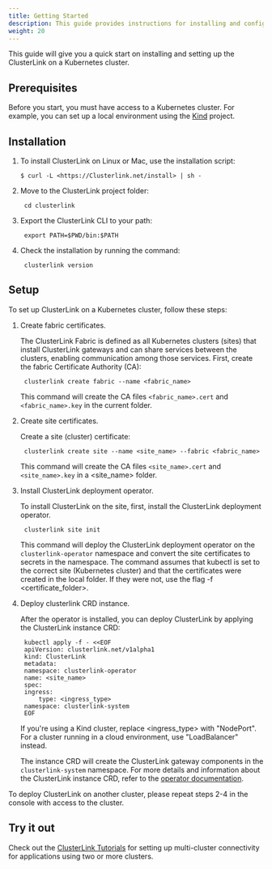 ```yaml
---
title: Getting Started
description: This guide provides instructions for installing and configuring ClusterLink on Kubernetes. 
weight: 20
---
```


This guide will give you a quick start on installing and setting up the ClusterLink on a Kubernetes cluster.

## Prerequisites

Before you start, you must have access to a Kubernetes cluster. For example, you can set up a local environment using the [Kind](https://kind.sigs.k8s.io/) project.

## Installation

1. To install ClusterLink on Linux or Mac, use the installation script:

       $ curl -L <https://Clusterlink.net/install> | sh -

1. Move to the ClusterLink project folder:

        cd clusterlink

1. Export the ClusterLink CLI to your path:

        export PATH=$PWD/bin:$PATH

1. Check the installation by running the command:

        clusterlink version

## Setup

To set up ClusterLink on a Kubernetes cluster, follow these steps:

1. Create fabric certificates.

    The ClusterLink Fabric is defined as all Kubernetes clusters (sites) that install ClusterLink gateways and can share services between the clusters, enabling communication among those services.
    First, create the fabric Certificate Authority (CA):

        clusterlink create fabric --name <fabric_name>

    This command will create the CA files `<fabric_name>.cert` and `<fabric_name>.key` in the current folder.

2. Create site certificates.

    Create a site (cluster) certificate:

        clusterlink create site --name <site_name> --fabric <fabric_name>

    This command will create the CA files `<site_name>.cert` and `<site_name>.key` in a  <site_name> folder.

3. Install ClusterLink deployment operator.

    To install ClusterLink on the site, first, install the ClusterLink deployment operator.

        clusterlink site init

    This command will deploy the ClusterLink deployment operator on the `clusterlink-operator` namespace and convert the site certificates to secrets in the namespace.
    The command assumes that kubectl is set to the correct site (Kubernetes cluster) and that the certificates were created in the local folder. If they were not, use the flag -f 
    <certificate_folder>.

4. Deploy clusterlink CRD instance.

    After the operator is installed, you can deploy ClusterLink by applying the ClusterLink instance CRD:

        kubectl apply -f - <<EOF
        apiVersion: clusterlink.net/v1alpha1
        kind: ClusterLink
        metadata:
        namespace: clusterlink-operator
        name: <site_name>
        spec:
        ingress:
            type: <ingress_type>
        namespace: clusterlink-system
        EOF

    If you're using a Kind cluster, replace <ingress_type> with "NodePort". For a cluster running in a cloud environment, use "LoadBalancer" instead.

    The instance CRD will create the ClusterLink gateway components in the `clusterlink-system` namespace. For more details and information about the ClusterLink instance CRD, refer to the [operator documentation](https://github.com/clusterlink-net/clusterlink/blob/main/design-proposals/project-deploymnet.md#clusterlink-crd).

To deploy ClusterLink on another cluster, please repeat steps 2-4 in the console with access to the cluster.

## Try it out

Check out the [ClusterLink Tutorials](../../docs/tutorials/) for setting up multi-cluster connectivity for applications using two or more clusters.
